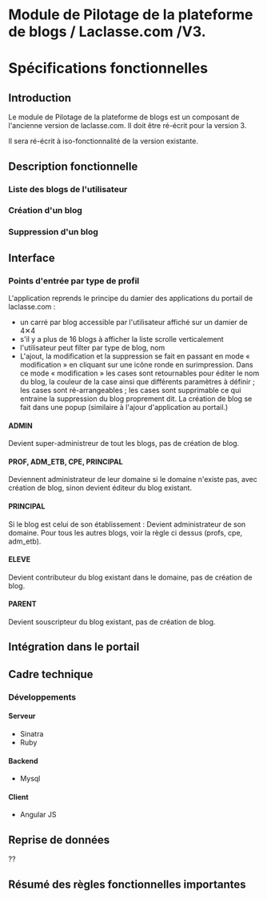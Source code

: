 # Module de Pilotage de la plateforme de blogs / Laclasse.com /V3.
# Spécifications fonctionnelles

## Introduction

Le module de Pilotage de la plateforme de blogs est un composant de l'ancienne version de laclasse.com. Il doit être ré-écrit pour la version 3.

Il sera ré-écrit à iso-fonctionnalité de la version existante.

## Description fonctionnelle

### Liste des blogs de l'utilisateur

### Création d'un blog

### Suppression d'un blog

## Interface

### Points d'entrée par type de profil

L'application reprends le principe du damier des applications du portail de laclasse.com :
* un carré par blog accessible par l'utilisateur affiché sur un damier de 4✕4
* s'il y a plus de 16 blogs à afficher la liste scrolle verticalement
* l'utilisateur peut filter par type de blog, nom
* L'ajout, la modification et la suppression se fait en passant en mode « modification » en cliquant sur une icône ronde en surimpression. Dans ce mode « modification » les cases sont retournables pour éditer le nom du blog, la couleur de la case ainsi que différents paramètres à définir ; les cases sont ré-arrangeables ; les cases sont supprimable ce qui entraine la suppression du blog proprement dit. La création de blog se fait dans une popup (similaire à l'ajour d'application au portail.)

#### ADMIN
Devient super-administreur de tout les blogs, pas de création de blog.

#### PROF, ADM_ETB, CPE, PRINCIPAL
Deviennent administrateur de leur domaine si le domaine n'existe pas,
avec création de blog, sinon devient éditeur du blog existant.

#### PRINCIPAL
Si le blog est celui de son établissement : Devient administrateur de son domaine.
Pour tous les autres blogs, voir la règle ci dessus (profs, cpe, adm_etb).

#### ELEVE
Devient contributeur du blog existant dans le domaine, pas de création de blog.

#### PARENT
Devient souscripteur du blog existant, pas de création de blog.

## Intégration dans le portail


## Cadre technique

### Développements

#### Serveur

  - Sinatra
  - Ruby

#### Backend

  - Mysql

#### Client

  - Angular JS

## Reprise de données
??

## Résumé des règles fonctionnelles importantes
